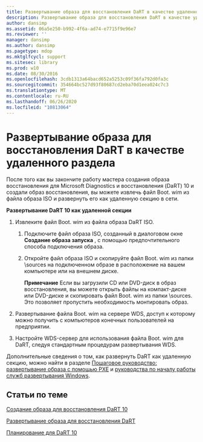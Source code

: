 ```yaml
---
title: Развертывание образа для восстановления DaRT в качестве удаленного раздела
description: Развертывание образа для восстановления DaRT в качестве удаленного раздела
author: dansimp
ms.assetid: 06a5e250-b992-4f6a-ad74-e7715f9e96e7
ms.reviewer: ''
manager: dansimp
ms.author: dansimp
ms.pagetype: mdop
ms.mktglfcycl: support
ms.sitesec: library
ms.prod: w10
ms.date: 08/30/2016
ms.openlocfilehash: 3cdb1313a64bacd652a5253c09f36fa792d0fa3c
ms.sourcegitcommit: 354664bc527d93f80687cd2eba70d1eea024c7c3
ms.translationtype: MT
ms.contentlocale: ru-RU
ms.lasthandoff: 06/26/2020
ms.locfileid: "10813064"
---
```

# Развертывание образа для восстановления DaRT в качестве удаленного раздела


После того как вы закончите работу мастера создания образа восстановления для Microsoft Diagnostics и восстановления (DaRT) 10 и создали образ восстановления, вы можете извлечь файл Boot. wim из файла образа ISO и развернуть его как удаленную секцию в сети.

**Развертывание DaRT 10 как удаленной секции**

1.  Извлеките файл Boot. wim из файла образа DaRT ISO.

    1.  Подключите файл образа ISO, созданный в диалоговом окне **Создание образа запуска** , с помощью предпочтительного способа подключения образа.

    2.  Откройте файл образа ISO и скопируйте файл Boot. wim из папки \\sources на подключенном образе в расположение на вашем компьютере или на внешнем диске.

        **Примечание**  Если вы загрузили CD или DVD-диск в образ восстановления, вы можете открыть файлы на компакт-диске или DVD-диске и скопировать файл Boot. wim из папки \\sources. Это позволяет пропустить необходимость монтировать образ.

         

2.  Развертывание файла Boot. wim на сервере WDS, доступ к которому можно получить с компьютеров конечных пользователей на предприятии.

3.  Настройте WDS-сервер для использования файла Boot. wim для DaRT, следуя стандартным процедурам развертывания WDS.

Дополнительные сведения о том, как развернуть DaRT как удаленную секцию, можно найти в разделе [Пошаговое руководство: развертывание образа с помощью PXE](https://go.microsoft.com/fwlink/?LinkId=212108) и [руководства по началу работы служб развертывания Windows](https://go.microsoft.com/fwlink/?LinkId=212106).

## Статьи по теме


[Создание образа для восстановления DaRT 10](creating-the-dart-10-recovery-image.md)

[Развертывание образа для восстановления DaRT](deploying-the-dart-recovery-image-dart-10.md)

[Планирование для DaRT 10](planning-for-dart-10.md)

 

 





